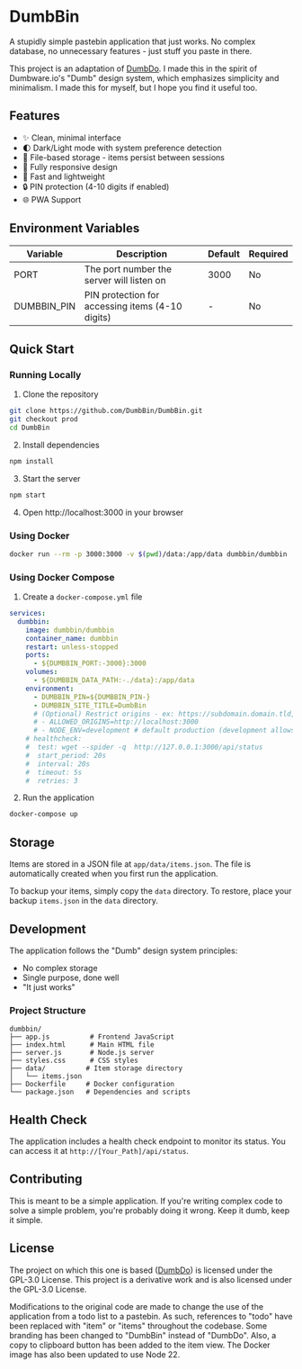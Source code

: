 # DumbBin

A stupidly simple pastebin application that just works. No complex database, no unnecessary features - just stuff you paste in there.

This project is an adaptation of [DumbDo](https://www.dumbware.io/DumbDo). I made this in the spirit
of Dumbware.io's "Dumb" design system, which emphasizes simplicity and minimalism. 
I made this for myself, but I hope you find it useful too.


## Features

- ✨ Clean, minimal interface
- 🌓 Dark/Light mode with system preference detection
- 💾 File-based storage - items persist between sessions
- 📱 Fully responsive design
- 🚀 Fast and lightweight
- 🔒 PIN protection (4-10 digits if enabled)
- 🌐 PWA Support

## Environment Variables

| Variable | Description | Default | Required |
|----------|-------------|---------|----------|
| PORT | The port number the server will listen on | 3000 | No |
| DUMBBIN_PIN | PIN protection for accessing items (4-10 digits) | - | No |

## Quick Start

### Running Locally

1. Clone the repository
```bash
git clone https://github.com/DumbBin/DumbBin.git
git checkout prod
cd DumbBin
```

2. Install dependencies
```bash
npm install
```

3. Start the server
```bash
npm start
```

4. Open http://localhost:3000 in your browser

### Using Docker

```bash
docker run --rm -p 3000:3000 -v $(pwd)/data:/app/data dumbbin/dumbbin
```

### Using Docker Compose

1. Create a `docker-compose.yml` file
```yaml
services:
  dumbbin:
    image: dumbbin/dumbbin
    container_name: dumbbin
    restart: unless-stopped
    ports:
      - ${DUMBBIN_PORT:-3000}:3000
    volumes:
      - ${DUMBBIN_DATA_PATH:-./data}:/app/data
    environment:
      - DUMBBIN_PIN=${DUMBBIN_PIN-}
      - DUMBBIN_SITE_TITLE=DumbBin
      # (Optional) Restrict origins - ex: https://subdomain.domain.tld,https://auth.proxy.tld,http://internalip:port' (default is '*')
      # - ALLOWED_ORIGINS=http://localhost:3000
      # - NODE_ENV=development # default production (development allows all origins)
    # healthcheck:
    #  test: wget --spider -q  http://127.0.0.1:3000/api/status
    #  start_period: 20s
    #  interval: 20s
    #  timeout: 5s
    #  retries: 3
```

2. Run the application
```bash
docker-compose up
```


## Storage

Items are stored in a JSON file at `app/data/items.json`. The file is automatically created when you first run the application. 

To backup your items, simply copy the `data` directory. To restore, place your backup `items.json` in the `data` directory.

## Development

The application follows the "Dumb" design system principles:

- No complex storage
- Single purpose, done well
- "It just works"

### Project Structure

```
dumbbin/
├── app.js          # Frontend JavaScript
├── index.html      # Main HTML file
├── server.js       # Node.js server
├── styles.css      # CSS styles
├── data/          # Item storage directory
│   └── items.json
├── Dockerfile     # Docker configuration
└── package.json   # Dependencies and scripts
```

## Health Check

The application includes a health check endpoint to monitor its status. You can access it at `http://[Your_Path]/api/status`.

## Contributing

This is meant to be a simple application. If you're writing complex code to solve a simple problem, you're probably doing it wrong. Keep it dumb, keep it simple. 

## License

The project on which this one is based ([DumbDo](https://github.com/DumbWareio/DumbDo)) is licensed under the GPL-3.0 License. This project is a derivative work and is also licensed under the GPL-3.0 License.

Modifications to the original code are made to change the use of the application from a todo list to a pastebin. As such, references to "todo" have been replaced with "item" or "items" throughout the codebase. Some branding has been changed to "DumbBin" instead of "DumbDo". Also, a copy to clipboard button has been added to the item view. The Docker image has also been updated to use Node 22. 
